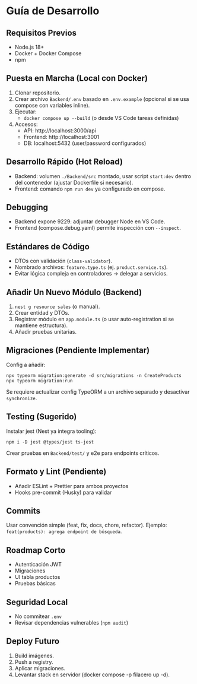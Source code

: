 # Guía de Desarrollo

## Requisitos Previos
- Node.js 18+
- Docker + Docker Compose
- npm

## Puesta en Marcha (Local con Docker)
1. Clonar repositorio.
2. Crear archivo `Backend/.env` basado en `.env.example` (opcional si se usa compose con variables inline).
3. Ejecutar:
   - `docker compose up --build` (o desde VS Code tareas definidas)
4. Accesos:
   - API: http://localhost:3000/api
   - Frontend: http://localhost:3001
   - DB: localhost:5432 (user/password configurados)

## Desarrollo Rápido (Hot Reload)
- Backend: volumen `./Backend/src` montado, usar script `start:dev` dentro del contenedor (ajustar Dockerfile si necesario).
- Frontend: comando `npm run dev` ya configurado en compose.

## Debugging
- Backend expone 9229: adjuntar debugger Node en VS Code.
- Frontend (compose.debug.yaml) permite inspección con `--inspect`.

## Estándares de Código
- DTOs con validación (`class-validator`).
- Nombrado archivos: `feature.type.ts` (ej. `product.service.ts`).
- Evitar lógica compleja en controladores → delegar a servicios.

## Añadir Un Nuevo Módulo (Backend)
1. `nest g resource sales` (o manual).
2. Crear entidad y DTOs.
3. Registrar módulo en `app.module.ts` (o usar auto-registration si se mantiene estructura).
4. Añadir pruebas unitarias.

## Migraciones (Pendiente Implementar)
Config a añadir:
```
npx typeorm migration:generate -d src/migrations -n CreateProducts
npx typeorm migration:run
```
Se requiere actualizar config TypeORM a un archivo separado y desactivar `synchronize`.

## Testing (Sugerido)
Instalar jest (Nest ya integra tooling):
```
npm i -D jest @types/jest ts-jest
```
Crear pruebas en `Backend/test/` y e2e para endpoints críticos.

## Formato y Lint (Pendiente)
- Añadir ESLint + Prettier para ambos proyectos
- Hooks pre-commit (Husky) para validar

## Commits
Usar convención simple (feat, fix, docs, chore, refactor).
Ejemplo: `feat(products): agrega endpoint de búsqueda`.

## Roadmap Corto
- Autenticación JWT
- Migraciones
- UI tabla productos
- Pruebas básicas

## Seguridad Local
- No commitear `.env`
- Revisar dependencias vulnerables (`npm audit`)

## Deploy Futuro
1. Build imágenes.
2. Push a registry.
3. Aplicar migraciones.
4. Levantar stack en servidor (docker compose -p filacero up -d).

